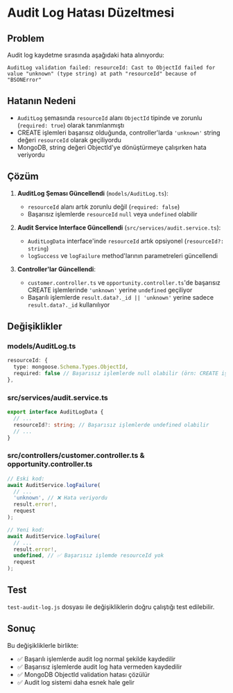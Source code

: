 # Audit Log Hatası Düzeltmesi

## Problem
Audit log kaydetme sırasında aşağıdaki hata alınıyordu:

```
AuditLog validation failed: resourceId: Cast to ObjectId failed for value "unknown" (type string) at path "resourceId" because of "BSONError"
```

## Hatanın Nedeni
- `AuditLog` şemasında `resourceId` alanı `ObjectId` tipinde ve zorunlu (`required: true`) olarak tanımlanmıştı
- CREATE işlemleri başarısız olduğunda, controller'larda `'unknown'` string değeri `resourceId` olarak geçiliyordu
- MongoDB, string değeri ObjectId'ye dönüştürmeye çalışırken hata veriyordu

## Çözüm
1. **AuditLog Şeması Güncellendi** (`models/AuditLog.ts`):
   - `resourceId` alanı artık zorunlu değil (`required: false`)
   - Başarısız işlemlerde `resourceId` `null` veya `undefined` olabilir

2. **Audit Service Interface Güncellendi** (`src/services/audit.service.ts`):
   - `AuditLogData` interface'inde `resourceId` artık opsiyonel (`resourceId?: string`)
   - `logSuccess` ve `logFailure` method'larının parametreleri güncellendi

3. **Controller'lar Güncellendi**:
   - `customer.controller.ts` ve `opportunity.controller.ts`'de başarısız CREATE işlemlerinde `'unknown'` yerine `undefined` geçiliyor
   - Başarılı işlemlerde `result.data?._id || 'unknown'` yerine sadece `result.data?._id` kullanılıyor

## Değişiklikler

### models/AuditLog.ts
```typescript
resourceId: {
  type: mongoose.Schema.Types.ObjectId,
  required: false // Başarısız işlemlerde null olabilir (örn: CREATE işlemi başarısız olduğunda)
},
```

### src/services/audit.service.ts
```typescript
export interface AuditLogData {
  // ...
  resourceId?: string; // Başarısız işlemlerde undefined olabilir
  // ...
}
```

### src/controllers/customer.controller.ts & opportunity.controller.ts
```typescript
// Eski kod:
await AuditService.logFailure(
  // ...
  'unknown', // ❌ Hata veriyordu
  result.error!,
  request
);

// Yeni kod:
await AuditService.logFailure(
  // ...
  result.error!,
  undefined, // ✅ Başarısız işlemde resourceId yok
  request
);
```

## Test
`test-audit-log.js` dosyası ile değişikliklerin doğru çalıştığı test edilebilir.

## Sonuç
Bu değişikliklerle birlikte:
- ✅ Başarılı işlemlerde audit log normal şekilde kaydedilir
- ✅ Başarısız işlemlerde audit log hata vermeden kaydedilir
- ✅ MongoDB ObjectId validation hatası çözülür
- ✅ Audit log sistemi daha esnek hale gelir
